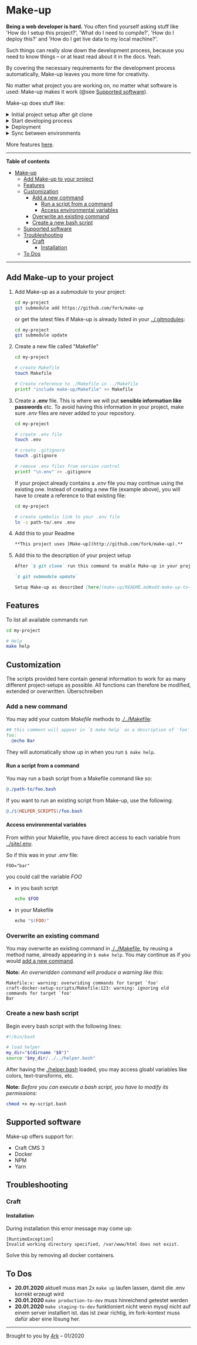 # Make-up

**Being a web developer is hard.** You often find yourself asking stuff like 'How do I setup this project?', 'What do I need to compile?', 'How do I deploy this?' and 'How do I get live data to my local machine?'.

Such things can really slow down the development process, because you need to know things – or at least read about it in the docs. Yeah.

By covering the necessary requirements for the development process automatically, Make-up leaves you more time for creativity.

No matter what project you are working on, no matter what software is used: Make-up makes it work (@see [Supported software](#supported-software)).

Make-up does stuff like:

<details>
  <summary>
    Initial project setup after git clone
  </summary>
  
  Make-up installs all required tools to get you started with development.
</details>

<details>
  <summary>
    Start developing process
  </summary>
  
  Make-up controls all necessary processes so that you can focus on programming.
</details>

<details>
  <summary>
    Deployment
  </summary>
  
  Make-up shows you where and how you can successfully deploy your project.
</details>

<details>
  <summary>
    Sync between environments
  </summary>
  
  Make-up synchronizes databases and files between different environments.
</details>

More features [here](#features).

---

**Table of contents**

<!-- TOC -->

- [Make-up](#make-up)
  - [Add Make-up to your project](#add-make-up-to-your-project)
  - [Features](#features)
  - [Customization](#customization)
    - [Add a new command](#add-a-new-command)
      - [Run a script from a command](#run-a-script-from-a-command)
      - [Access environmental variables](#access-environmental-variables)
    - [Overwrite an existing command](#overwrite-an-existing-command)
    - [Create a new bash script](#create-a-new-bash-script)
  - [Supported software](#supported-software)
  - [Troubleshooting](#troubleshooting)
    - [Craft](#craft)
      - [Installation](#installation)
  - [To Dos](#to-dos)

<!-- /TOC -->

---

## Add Make-up to your project

1. Add Make-up as a _submodule_ to your project:

   ```bash
   cd my-project
   git submodule add https://github.com/fork/make-up
   ```

   or get the latest files if Make-up is already listed in your [../.gitmodules](../.gitmodules):

   ```bash
   cd my-project
   git submodule update
   ```

1. Create a new file called "Makefile"

   ```bash
   cd my-project

   # create Makefile
   touch Makefile

   # Create reference to ./Makefile in ../Makefile
   printf "include make-up/Makefile" >> Makefile
   ```

1. Create a **.env** file. This is where we will put **sensible information like passwords** etc. To avoid having this information in your project, make sure _.env_ files are never added to your repository.

   ```bash
   cd my-project

   # create .env file
   touch .env

   # create .gitignore
   touch .gitignore

   # remove .env files from version control
   printf "\n.env" >> .gitignore
   ```

   If your project already contains a _.env_ file you may continue using the existing one. Instead of creating a new file (example above), you will have to create a reference to that existing file:

   ```bash
   cd my-project
   
   # create symbolic link to your .env file
   ln -s path-to/.env .env
   ```

1. Add this to your Readme

    ```md
    **This project uses [Make-up](http://github.com/fork/make-up).**
    ```

1. Add this to the description of your project setup

    ```md
    After `$ git clone` run this command to enable Make-up in your project:

    `$ git submodule update`

    Setup Make-up as described [here](make-up/README.md#add-make-up-to-your-project).
    ```


## Features

To list all available commands run

```bash
cd my-project

# Help
make help
```

## Customization

The scripts provided here contain general information to work for as many different project-setups as possible. All functions can therefore be modified, extended or overwritten. Überschreiben

### Add a new command

You may add your custom _Makefile_ methods to [./../Makefile](./../Makefile):

```Makefile
## this comment will appear in `$ make help` as a description of 'foo'
foo:
  @echo Bar
```

They will automatically show up in when you run `$ make help`.

#### Run a script from a command

You may run a bash script from a Makefile command like so:

```Makefile
@./path-to/foo.bash
```

If you want to run an existing script from Make-up, use the following:

```Makefile
@./$(HELPER_SCRIPTS)/foo.bash
```

#### Access environmental variables

From within your Makefile, you have direct access to each variable from [../site/.env](../site/.env).

So if this was in your _.env_ file:

    FOO="bar"

you could call the variable _FOO_

- in you bash script

  ```bash
  echo $FOO
  ```

- in your Makefile

  ```Makefile
  echo "$(FOO)"
  ```

### Overwrite an existing command

You may overwrite an existing command in [./../Makefile](./../Makefile), by reusing a method name, already appearing in `$ make help`. You may continue as if you would [add a new command](#add-a-new-command).

**Note:** _An overwridden command will produce a warning like this:_

    Makefile:x: warning: overwriding commands for target `foo'
    craft-docker-setup-scripts/Makefile:123: warning: ignoring old commands for target `foo'
    Bar

### Create a new bash script

Begin every bash script with the following lines:

```bash
#!/bin/bash

# load helper
my_dir="$(dirname "$0")"
source "$my_dir/../../helper.bash"
```

After having the [./helper.bash](./helper.bash) loaded, you may access gloabl variables like colors, text-transforms, etc.

**Note:** _Before you can execute a bash script, you have to modify its permissions:_

```bash
chmod +x my-script.bash
```

## Supported software

Make-up offers support for:

- Craft CMS 3
- Docker
- NPM
- Yarn

## Troubleshooting

### Craft

#### Installation

During installation this error message may come up:

```
[RuntimeException]
Invalid working directory specified, /var/www/html does not exist.
```

Solve this by removing all docker containers.

## To Dos

- **20.01.2020** aktuell muss man 2x `make up` laufen lassen, damit die .env korrekt erzeugt wird
- **20.01.2020** `make production-to-dev` muss hinreichend getestet werden
- **20.01.2020** `make staging-to-dev` funktioniert nicht wenn mysql nicht auf einem server installiert ist. das ist zwar richtig, im fork-kontext muss dafür aber eine lösung her.

---

Brought to you by [4rk](https://fork.de) – 01/2020
